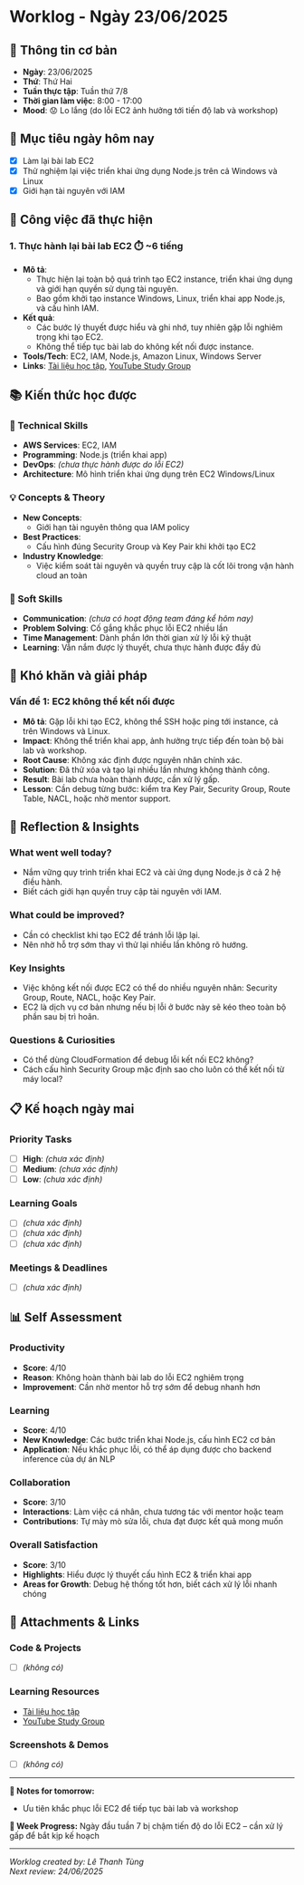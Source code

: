 # Worklog - Ngày 23/06/2025

## 📅 Thông tin cơ bản
- **Ngày**: 23/06/2025
- **Thứ**: Thứ Hai
- **Tuần thực tập**: Tuần thứ 7/8
- **Thời gian làm việc**: 8:00 - 17:00
- **Mood**: 😟 Lo lắng (do lỗi EC2 ảnh hưởng tới tiến độ lab và workshop)

## 🎯 Mục tiêu ngày hôm nay
- [x] Làm lại bài lab EC2
- [x] Thử nghiệm lại việc triển khai ứng dụng Node.js trên cả Windows và Linux
- [x] Giới hạn tài nguyên với IAM

## 💼 Công việc đã thực hiện

### 1. Thực hành lại bài lab EC2 ⏱️ ~6 tiếng 
- **Mô tả**:
  - Thực hiện lại toàn bộ quá trình tạo EC2 instance, triển khai ứng dụng và giới hạn quyền sử dụng tài nguyên.
  - Bao gồm khởi tạo instance Windows, Linux, triển khai app Node.js, và cấu hình IAM.
- **Kết quả**:
  - Các bước lý thuyết được hiểu và ghi nhớ, tuy nhiên gặp lỗi nghiêm trọng khi tạo EC2.
  - Không thể tiếp tục bài lab do không kết nối được instance.
- **Tools/Tech**: EC2, IAM, Node.js, Amazon Linux, Windows Server
- **Links**: [Tài liệu học tập](http://f000001.awsstudygroup.com/vi/), [YouTube Study Group](https://www.youtube.com/@AWSStudyGroup)

## 📚 Kiến thức học được

### 🔧 Technical Skills
- **AWS Services**: EC2, IAM
- **Programming**: Node.js (triển khai app)
- **DevOps**: *(chưa thực hành được do lỗi EC2)*
- **Architecture**: Mô hình triển khai ứng dụng trên EC2 Windows/Linux

### 💡 Concepts & Theory
- **New Concepts**:
  - Giới hạn tài nguyên thông qua IAM policy
- **Best Practices**:
  - Cấu hình đúng Security Group và Key Pair khi khởi tạo EC2
- **Industry Knowledge**:
  - Việc kiểm soát tài nguyên và quyền truy cập là cốt lõi trong vận hành cloud an toàn

### 🤝 Soft Skills
- **Communication**: *(chưa có hoạt động team đáng kể hôm nay)*
- **Problem Solving**: Cố gắng khắc phục lỗi EC2 nhiều lần
- **Time Management**: Dành phần lớn thời gian xử lý lỗi kỹ thuật
- **Learning**: Vẫn nắm được lý thuyết, chưa thực hành được đầy đủ

## 🚧 Khó khăn và giải pháp

### Vấn đề 1: EC2 không thể kết nối được
- **Mô tả**: Gặp lỗi khi tạo EC2, không thể SSH hoặc ping tới instance, cả trên Windows và Linux.
- **Impact**: Không thể triển khai app, ảnh hưởng trực tiếp đến toàn bộ bài lab và workshop.
- **Root Cause**: Không xác định được nguyên nhân chính xác.
- **Solution**: Đã thử xóa và tạo lại nhiều lần nhưng không thành công.
- **Result**: Bài lab chưa hoàn thành được, cần xử lý gấp.
- **Lesson**: Cần debug từng bước: kiểm tra Key Pair, Security Group, Route Table, NACL, hoặc nhờ mentor support.

## 💭 Reflection & Insights

### What went well today?
- Nắm vững quy trình triển khai EC2 và cài ứng dụng Node.js ở cả 2 hệ điều hành.
- Biết cách giới hạn quyền truy cập tài nguyên với IAM.

### What could be improved?
- Cần có checklist khi tạo EC2 để tránh lỗi lặp lại.
- Nên nhờ hỗ trợ sớm thay vì thử lại nhiều lần không rõ hướng.

### Key Insights
- Việc không kết nối được EC2 có thể do nhiều nguyên nhân: Security Group, Route, NACL, hoặc Key Pair.
- EC2 là dịch vụ cơ bản nhưng nếu bị lỗi ở bước này sẽ kéo theo toàn bộ phần sau bị trì hoãn.

### Questions & Curiosities
- Có thể dùng CloudFormation để debug lỗi kết nối EC2 không?
- Cách cấu hình Security Group mặc định sao cho luôn có thể kết nối từ máy local?

## 📋 Kế hoạch ngày mai

### Priority Tasks
- [ ] **High**: *(chưa xác định)*
- [ ] **Medium**: *(chưa xác định)*
- [ ] **Low**: *(chưa xác định)*

### Learning Goals
- [ ] *(chưa xác định)*
- [ ] *(chưa xác định)*
- [ ] *(chưa xác định)*

### Meetings & Deadlines
- [ ] *(chưa xác định)*

## 📊 Self Assessment

### Productivity
- **Score**: 4/10
- **Reason**: Không hoàn thành bài lab do lỗi EC2 nghiêm trọng
- **Improvement**: Cần nhờ mentor hỗ trợ sớm để debug nhanh hơn

### Learning
- **Score**: 4/10
- **New Knowledge**: Các bước triển khai Node.js, cấu hình EC2 cơ bản
- **Application**: Nếu khắc phục lỗi, có thể áp dụng được cho backend inference của dự án NLP

### Collaboration
- **Score**: 3/10
- **Interactions**: Làm việc cá nhân, chưa tương tác với mentor hoặc team
- **Contributions**: Tự mày mò sửa lỗi, chưa đạt được kết quả mong muốn

### Overall Satisfaction
- **Score**: 3/10
- **Highlights**: Hiểu được lý thuyết cấu hình EC2 & triển khai app
- **Areas for Growth**: Debug hệ thống tốt hơn, biết cách xử lý lỗi nhanh chóng

## 📎 Attachments & Links

### Code & Projects
- [ ] *(không có)*

### Learning Resources
- [Tài liệu học tập](http://f000001.awsstudygroup.com/vi/)
- [YouTube Study Group](https://www.youtube.com/@AWSStudyGroup)

### Screenshots & Demos
- [ ] *(không có)*

---

**📝 Notes for tomorrow:**
- Ưu tiên khắc phục lỗi EC2 để tiếp tục bài lab và workshop

**🎯 Week Progress:**
Ngày đầu tuần 7 bị chậm tiến độ do lỗi EC2 – cần xử lý gấp để bắt kịp kế hoạch

---
*Worklog created by: Lê Thanh Tùng*  
*Next review: 24/06/2025*
